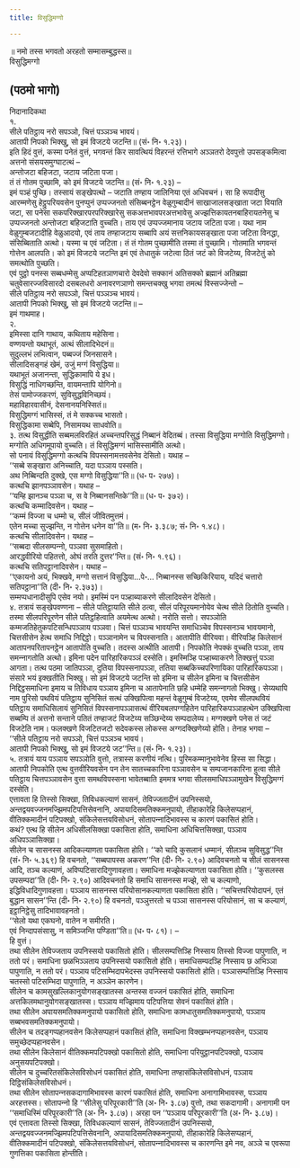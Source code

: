 ```yaml
---
title: विसुद्धिमग्गो

---
```

॥ नमो तस्स भगवतो अरहतो सम्मासम्बुद्धस्स॥  
विसुद्धिमग्गो  


## (पठमो भागो)

निदानादिकथा  
१.  
सीले पतिट्ठाय नरो सपञ्‍ञो, चित्तं पञ्‍ञञ्‍च भावयं।  
आतापी निपको भिक्खु, सो इमं विजटये जटन्ति॥ (सं॰ नि॰ १.२३)।  
इति हिदं वुत्तं, कस्मा पनेतं वुत्तं, भगवन्तं किर सावत्थियं विहरन्तं रत्तिभागे अञ्‍ञतरो देवपुत्तो उपसङ्कमित्वा अत्तनो संसयसमुग्घाटत्थं –  
अन्तोजटा बहिजटा, जटाय जटिता पजा।  
तं तं गोतम पुच्छामि, को इमं विजटये जटन्ति॥ (सं॰ नि॰ १.२३) –  
इमं पञ्हं पुच्छि। तस्सायं सङ्खेपत्थो – जटाति तण्हाय जालिनिया एतं अधिवचनं। सा हि रूपादीसु आरम्मणेसु हेट्ठुपरियवसेन पुनप्पुनं उप्पज्‍जनतो संसिब्बनट्ठेन वेळुगुम्बादीनं साखाजालसङ्खाता जटा वियाति जटा, सा पनेसा सकपरिक्खारपरपरिक्खारेसु सकअत्तभावपरअत्तभावेसु अज्झत्तिकायतनबाहिरायतनेसु च उप्पज्‍जनतो अन्तोजटा बहिजटाति वुच्‍चति। ताय एवं उप्पज्‍जमानाय जटाय जटिता पजा। यथा नाम वेळुगुम्बजटादीहि वेळुआदयो, एवं ताय तण्हाजटाय सब्बापि अयं सत्तनिकायसङ्खाता पजा जटिता विनद्धा, संसिब्बिताति अत्थो। यस्मा च एवं जटिता। तं तं गोतम पुच्छामीति तस्मा तं पुच्छामि। गोतमाति भगवन्तं गोत्तेन आलपति। को इमं विजटये जटन्ति इमं एवं तेधातुकं जटेत्वा ठितं जटं को विजटेय्य, विजटेतुं को समत्थोति पुच्छति।  
एवं पुट्ठो पनस्स सब्बधम्मेसु अप्पटिहतञाणचारो देवदेवो सक्‍कानं अतिसक्‍को ब्रह्मानं अतिब्रह्मा चतुवेसारज्‍जविसारदो दसबलधरो अनावरणञाणो समन्तचक्खु भगवा तमत्थं विस्सज्‍जेन्तो –  
सीले पतिट्ठाय नरो सपञ्‍ञो, चित्तं पञ्‍ञञ्‍च भावयं।  
आतापी निपको भिक्खु, सो इमं विजटये जटन्ति॥ –  
इमं गाथमाह।  
२.  
इमिस्सा दानि गाथाय, कथिताय महेसिना।  
वण्णयन्तो यथाभूतं, अत्थं सीलादिभेदनं॥  
सुदुल्‍लभं लभित्वान, पब्बज्‍जं जिनसासने।  
सीलादिसङ्गहं खेमं, उजुं मग्गं विसुद्धिया॥  
यथाभूतं अजानन्ता, सुद्धिकामापि ये इध।  
विसुद्धिं नाधिगच्छन्ति, वायमन्तापि योगिनो॥  
तेसं पामोज्‍जकरणं, सुविसुद्धविनिच्छयं।  
महाविहारवासीनं, देसनानयनिस्सितं॥  
विसुद्धिमग्गं भासिस्सं, तं मे सक्‍कच्‍च भासतो।  
विसुद्धिकामा सब्बेपि, निसामयथ साधवोति॥  
३. तत्थ विसुद्धीति सब्बमलविरहितं अच्‍चन्तपरिसुद्धं निब्बानं वेदितब्बं। तस्सा विसुद्धिया मग्गोति विसुद्धिमग्गो। मग्गोति अधिगमूपायो वुच्‍चति। तं विसुद्धिमग्गं भासिस्सामीति अत्थो।  
सो पनायं विसुद्धिमग्गो कत्थचि विपस्सनामत्तवसेनेव देसितो। यथाह –  
‘‘सब्बे सङ्खारा अनिच्‍चाति, यदा पञ्‍ञाय पस्सति।  
अथ निब्बिन्दति दुक्खे, एस मग्गो विसुद्धिया’’ति॥ (ध॰ प॰ २७७)।  
कत्थचि झानपञ्‍ञावसेन। यथाह –  
‘‘यम्हि झानञ्‍च पञ्‍ञा च, स वे निब्बानसन्तिके’’ति॥ (ध॰ प॰ ३७२)।  
कत्थचि कम्मादिवसेन। यथाह –  
‘‘कम्मं विज्‍जा च धम्मो च, सीलं जीवितमुत्तमं।  
एतेन मच्‍चा सुज्झन्ति, न गोत्तेन धनेन वा’’ति॥ (म॰ नि॰ ३.३८७; सं॰ नि॰ १.४८)।  
कत्थचि सीलादिवसेन। यथाह –  
‘‘सब्बदा सीलसम्पन्‍नो, पञ्‍ञवा सुसमाहितो।  
आरद्धवीरियो पहितत्तो, ओघं तरति दुत्तर’’न्ति॥ (सं॰ नि॰ १.९६)।  
कत्थचि सतिपट्ठानादिवसेन। यथाह –  
‘‘एकायनो अयं, भिक्खवे, मग्गो सत्तानं विसुद्धिया…पे॰… निब्बानस्स सच्छिकिरियाय, यदिदं चत्तारो सतिपट्ठाना’’ति (दी॰ नि॰ २.३७३)।  
सम्मप्पधानादीसुपि एसेव नयो। इमस्मिं पन पञ्हाब्याकरणे सीलादिवसेन देसितो।  
४. तत्रायं सङ्खेपवण्णना – सीले पतिट्ठायाति सीले ठत्वा, सीलं परिपूरयमानोयेव चेत्थ सीले ठितोति वुच्‍चति। तस्मा सीलपरिपूरणेन सीले पतिट्ठहित्वाति अयमेत्थ अत्थो। नरोति सत्तो। सपञ्‍ञोति कम्मजतिहेतुकपटिसन्धिपञ्‍ञाय पञ्‍ञवा। चित्तं पञ्‍ञञ्‍च भावयन्ति समाधिञ्‍चेव विपस्सनञ्‍च भावयमानो, चित्तसीसेन हेत्थ समाधि निद्दिट्ठो। पञ्‍ञानामेन च विपस्सनाति। आतापीति वीरियवा। वीरियञ्हि किलेसानं आतापनपरितापनट्ठेन आतापोति वुच्‍चति। तदस्स अत्थीति आतापी। निपकोति नेपक्‍कं वुच्‍चति पञ्‍ञा, ताय समन्‍नागतोति अत्थो। इमिना पदेन पारिहारिकपञ्‍ञं दस्सेति। इमस्मिञ्हि पञ्हाब्याकरणे तिक्खत्तुं पञ्‍ञा आगता। तत्थ पठमा जातिपञ्‍ञा, दुतिया विपस्सनापञ्‍ञा, ततिया सब्बकिच्‍चपरिणायिका पारिहारिकपञ्‍ञा। संसारे भयं इक्खतीति भिक्खु। सो इमं विजटये जटन्ति सो इमिना च सीलेन इमिना च चित्तसीसेन निद्दिट्ठसमाधिना इमाय च तिविधाय पञ्‍ञाय इमिना च आतापेनाति छहि धम्मेहि समन्‍नागतो भिक्खु। सेय्यथापि नाम पुरिसो पथवियं पतिट्ठाय सुनिसितं सत्थं उक्खिपित्वा महन्तं वेळुगुम्बं विजटेय्य, एवमेव सीलपथवियं पतिट्ठाय समाधिसिलायं सुनिसितं विपस्सनापञ्‍ञासत्थं वीरियबलपग्गहितेन पारिहारिकपञ्‍ञाहत्थेन उक्खिपित्वा सब्बम्पि तं अत्तनो सन्ताने पतितं तण्हाजटं विजटेय्य सञ्छिन्देय्य सम्पदालेय्य। मग्गक्खणे पनेस तं जटं विजटेति नाम। फलक्खणे विजटितजटो सदेवकस्स लोकस्स अग्गदक्खिणेय्यो होति। तेनाह भगवा –  
‘‘सीले पतिट्ठाय नरो सपञ्‍ञो, चित्तं पञ्‍ञञ्‍च भावयं।  
आतापी निपको भिक्खु, सो इमं विजटये जट’’न्ति॥ (सं॰ नि॰ १.२३)।  
५. तत्रायं याय पञ्‍ञाय सपञ्‍ञोति वुत्तो, तत्रास्स करणीयं नत्थि। पुरिमकम्मानुभावेनेव हिस्स सा सिद्धा। आतापी निपकोति एत्थ वुत्तवीरियवसेन पन तेन सातच्‍चकारिना पञ्‍ञावसेन च सम्पजानकारिना हुत्वा सीले पतिट्ठाय चित्तपञ्‍ञावसेन वुत्ता समथविपस्सना भावेतब्बाति इममत्र भगवा सीलसमाधिपञ्‍ञामुखेन विसुद्धिमग्गं दस्सेति।  
एत्तावता हि तिस्सो सिक्खा, तिविधकल्याणं सासनं, तेविज्‍जतादीनं उपनिस्सयो, अन्तद्वयवज्‍जनमज्झिमपटिपत्तिसेवनानि, अपायादिसमतिक्‍कमनुपायो, तीहाकारेहि किलेसप्पहानं, वीतिक्‍कमादीनं पटिपक्खो, संकिलेसत्तयविसोधनं, सोतापन्‍नादिभावस्स च कारणं पकासितं होति।  
कथं? एत्थ हि सीलेन अधिसीलसिक्खा पकासिता होति, समाधिना अधिचित्तसिक्खा, पञ्‍ञाय अधिपञ्‍ञासिक्खा।  
सीलेन च सासनस्स आदिकल्याणता पकासिता होति। ‘‘को चादि कुसलानं धम्मानं, सीलञ्‍च सुविसुद्ध’’न्ति (सं॰ नि॰ ५.३६९) हि वचनतो, ‘‘सब्बपापस्स अकरण’’न्ति (दी॰ नि॰ २.९०) आदिवचनतो च सीलं सासनस्स आदि, तञ्‍च कल्याणं, अविप्पटिसारादिगुणावहत्ता। समाधिना मज्झेकल्याणता पकासिता होति। ‘‘कुसलस्स उपसम्पदा’’ति (दी॰ नि॰ २.९०) आदिवचनतो हि समाधि सासनस्स मज्झे, सो च कल्याणो, इद्धिविधादिगुणावहत्ता। पञ्‍ञाय सासनस्स परियोसानकल्याणता पकासिता होति। ‘‘सचित्तपरियोदापनं, एतं बुद्धान सासन’’न्ति (दी॰ नि॰ २.९०) हि वचनतो, पञ्‍ञुत्तरतो च पञ्‍ञा सासनस्स परियोसानं, सा च कल्याणं, इट्ठानिट्ठेसु तादिभावावहनतो।  
‘‘सेलो यथा एकघनो, वातेन न समीरति।  
एवं निन्दापसंसासु, न समिञ्‍जन्ति पण्डिता’’ति॥ (ध॰ प॰ ८१)। –  
हि वुत्तं।  
तथा सीलेन तेविज्‍जताय उपनिस्सयो पकासितो होति। सीलसम्पत्तिञ्हि निस्साय तिस्सो विज्‍जा पापुणाति, न ततो परं। समाधिना छळभिञ्‍ञताय उपनिस्सयो पकासितो होति। समाधिसम्पदञ्हि निस्साय छ अभिञ्‍ञा पापुणाति, न ततो परं। पञ्‍ञाय पटिसम्भिदापभेदस्स उपनिस्सयो पकासितो होति। पञ्‍ञासम्पत्तिञ्हि निस्साय चतस्सो पटिसम्भिदा पापुणाति, न अञ्‍ञेन कारणेन।  
सीलेन च कामसुखल्‍लिकानुयोगसङ्खातस्स अन्तस्स वज्‍जनं पकासितं होति, समाधिना अत्तकिलमथानुयोगसङ्खातस्स। पञ्‍ञाय मज्झिमाय पटिपत्तिया सेवनं पकासितं होति।  
तथा सीलेन अपायसमतिक्‍कमनुपायो पकासितो होति, समाधिना कामधातुसमतिक्‍कमनुपायो, पञ्‍ञाय सब्बभवसमतिक्‍कमनुपायो।  
सीलेन च तदङ्गप्पहानवसेन किलेसप्पहानं पकासितं होति, समाधिना विक्खम्भनप्पहानवसेन, पञ्‍ञाय समुच्छेदप्पहानवसेन।  
तथा सीलेन किलेसानं वीतिक्‍कमपटिपक्खो पकासितो होति, समाधिना परियुट्ठानपटिपक्खो, पञ्‍ञाय अनुसयपटिपक्खो।  
सीलेन च दुच्‍चरितसंकिलेसविसोधनं पकासितं होति, समाधिना तण्हासंकिलेसविसोधनं, पञ्‍ञाय दिट्ठिसंकिलेसविसोधनं।  
तथा सीलेन सोतापन्‍नसकदागामिभावस्स कारणं पकासितं होति, समाधिना अनागामिभावस्स, पञ्‍ञाय अरहत्तस्स। सोतापन्‍नो हि ‘‘सीलेसु परिपूरकारी’’ति (अ॰ नि॰ ३.८७) वुत्तो, तथा सकदागामी। अनागामी पन ‘‘समाधिस्मिं परिपूरकारी’’ति (अ॰ नि॰ ३.८७)। अरहा पन ‘‘पञ्‍ञाय परिपूरकारी’’ति (अ॰ नि॰ ३.८७)।  
एवं एत्तावता तिस्सो सिक्खा, तिविधकल्याणं सासनं, तेविज्‍जतादीनं उपनिस्सयो, अन्तद्वयवज्‍जनमज्झिमपटिपत्तिसेवनानि, अपायादिसमतिक्‍कमनुपायो, तीहाकारेहि किलेसप्पहानं, वीतिक्‍कमादीनं पटिपक्खो, संकिलेसत्तयविसोधनं, सोतापन्‍नादिभावस्स च कारणन्ति इमे नव, अञ्‍ञे च एवरूपा गुणत्तिका पकासिता होन्तीति।  